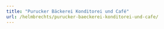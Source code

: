 ```yaml
---
title: "Purucker Bäckerei Konditorei und Café"
url: /helmbrechts/purucker-baeckerei-konditorei-und-cafe/
---
```

